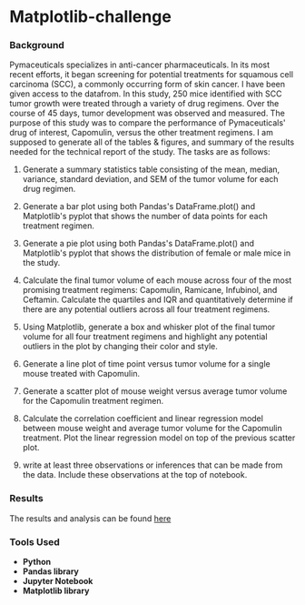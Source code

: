 # Matplotlib-challenge

### Background
Pymaceuticals specializes in anti-cancer pharmaceuticals. In its most recent efforts, it began screening for potential treatments for squamous cell carcinoma (SCC), a commonly occurring form of skin cancer.
I have been given access to the datafrom. In this study, 250 mice identified with SCC tumor growth were treated through a variety of drug regimens. Over the course of 45 days, tumor development was observed and measured. The purpose of this study was to compare the performance of Pymaceuticals' drug of interest, Capomulin, versus the other treatment regimens. I am supposed to generate all of the tables & figures, and summary of the results needed for the technical report of the study. The tasks are as follows:

1. Generate a summary statistics table consisting of the mean, median, variance, standard deviation, and SEM of the tumor volume for each drug regimen.

2. Generate a bar plot using both Pandas's DataFrame.plot() and Matplotlib's pyplot that shows the number of data points for each treatment regimen.

3. Generate a pie plot using both Pandas's DataFrame.plot() and Matplotlib's pyplot that shows the distribution of female or male mice in the study.

4. Calculate the final tumor volume of each mouse across four of the most promising treatment regimens: Capomulin, Ramicane, Infubinol, and Ceftamin. Calculate the quartiles and IQR and quantitatively determine if there are any potential outliers across all four treatment regimens.

5. Using Matplotlib, generate a box and whisker plot of the final tumor volume for all four treatment regimens and highlight any potential outliers in the plot by changing their color and style.

6. Generate a line plot of time point versus tumor volume for a single mouse treated with Capomulin.

7. Generate a scatter plot of mouse weight versus average tumor volume for the Capomulin treatment regimen.

8. Calculate the correlation coefficient and linear regression model between mouse weight and average tumor volume for the Capomulin treatment. Plot the linear regression model on top of the previous scatter plot.

9.  write at least three observations or inferences that can be made from the data. Include these observations at the top of notebook.

### Results
The results and analysis can be found [here](https://github.com/sahobitayo/matplotlib-challenge/blob/master/Pymaceutical.ipynb)

### Tools Used
- **Python**
- **Pandas library**
- **Jupyter Notebook**
- **Matplotlib library**
